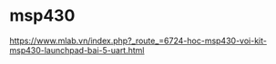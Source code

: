 # msp430
https://www.mlab.vn/index.php?_route_=6724-hoc-msp430-voi-kit-msp430-launchpad-bai-5-uart.html
